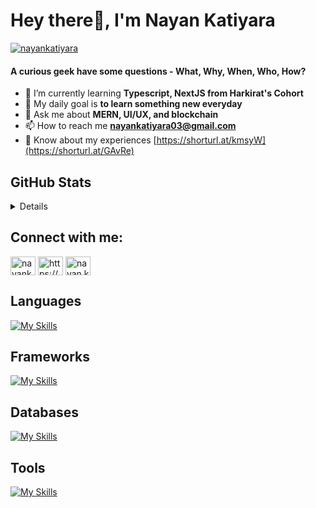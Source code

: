 <h1>Hey there👋, I'm Nayan Katiyara</h1>

<p align="left">
  <a href="https://twitter.com/nayankatiyara" target="blank"
    ><img
      src="https://img.shields.io/twitter/follow/nayankatiyara?logo=twitter&style=for-the-badge"
      alt="nayankatiyara"
  /></a>
</p>

<h4 >
  A curious geek have some questions - What, Why, When, Who, How?
</h4>

- 🌱 I’m currently learning **Typescript, NextJS from Harkirat's Cohort**
- 🤝 My daily goal is **to learn something new everyday**
- 💬 Ask me about **MERN, UI/UX, and blockchain**
- 📫 How to reach me **nayankatiyara03@gmail.com**
- 📄 Know about my experiences [https://shorturl.at/kmsyW](https://shorturl.at/GAvRe)

<h2>GitHub Stats</h2>
<details>
My Github Stats
<p>
  [![Nayan's github activity graph](https://github-readme-activity-graph.vercel.app/graph?username=2003nayan&bg_color=0D1117&color=1cadfb&line=1cadfb&point=1cadfb&area=true&hide_border=true)](https://github.com/2003nayan/github-readme-activity-graph)
</p>

<p>
  <img
    align="center"
    src="https://github-readme-stats.vercel.app/api/top-langs?username=2003nayan&show_icons=true&locale=en&layout=compact&theme=dark"
    alt="2003nayan"
  />
</p>

<p>
  <img
    align="center"
    src="https://github-readme-streak-stats.herokuapp.com/?user=2003nayan&theme=dark"
    alt="2003nayan"
  />
</p>

</details>

<h2 align="left">Connect with me:</h2>
<p align="left">
  <a href="https://twitter.com/nayankatiyara" target="blank"
    ><img
      align="center"
      src="https://raw.githubusercontent.com/rahuldkjain/github-profile-readme-generator/master/src/images/icons/Social/twitter.svg"
      alt="nayankatiyara"
      height="30"
      width="40"
  /></a>
  <a
    href="https://linkedin.com/in/https://www.linkedin.com/in/nayankatiyara/"
    target="blank"
    ><img
      align="center"
      src="https://raw.githubusercontent.com/rahuldkjain/github-profile-readme-generator/master/src/images/icons/Social/linked-in-alt.svg"
      alt="https://www.linkedin.com/in/nayankatiyara/"
      height="30"
      width="40"
  /></a>
  <a href="https://instagram.com/nayan.katiyara" target="blank"
    ><img
      align="center"
      src="https://raw.githubusercontent.com/rahuldkjain/github-profile-readme-generator/master/src/images/icons/Social/instagram.svg"
      alt="nayan.katiyara"
      height="30"
      width="40"
  /></a>
</p>

<h2>Languages</h2>

[![My Skills](https://skillicons.dev/icons?i=ts,js,python,java,cpp)](https://skillicons.dev)

<h2>Frameworks</h2>
  
[![My Skills](https://skillicons.dev/icons?i=express,react,tailwindcss,bootstrap)](https://skillicons.dev)

<h2>Databases</h2>
  
[![My Skills](https://skillicons.dev/icons?i=mongo,mysql)](https://skillicons.dev)

<h2>Tools</h2>
 
[![My Skills](https://skillicons.dev/icons?i=figma,illustrator)](https://skillicons.dev)
